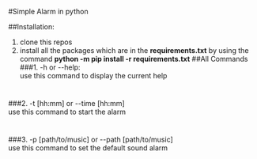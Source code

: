 #Simple Alarm in python

##Installation:
1. clone this repos
2. install all the packages which are in the <b>requirements.txt</b> by using the command <b>python -m pip install -r requirements.txt</b>
##All Commands        
###1. -h or --help:
   <br>use this command to display the current help
#
###2. -t [hh:mm] or --time [hh:mm]
   <br>use this command to start the alarm
#
###3.  -p [path/to/music] or --path [path/to/music] 
   <br>use this command to set the default sound alarm
            